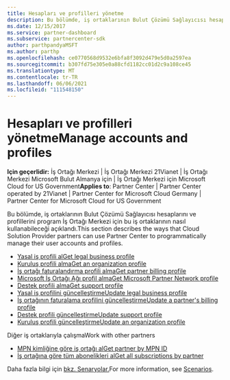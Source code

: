 ```yaml
---
title: Hesapları ve profilleri yönetme
description: Bu bölümde, iş ortaklarının Bulut Çözümü Sağlayıcısı hesaplarını ve profillerini program İş Ortağı Merkezi için bu hesabı nasıl kullanabileceği açıklandı.
ms.date: 12/15/2017
ms.service: partner-dashboard
ms.subservice: partnercenter-sdk
author: parthpandyaMSFT
ms.author: parthp
ms.openlocfilehash: ce0770568d9532e6bfa8f3092d479e5d0a2597ea
ms.sourcegitcommit: b307fd75e305e0a88cfd1182cc01d2c9a108ce45
ms.translationtype: MT
ms.contentlocale: tr-TR
ms.lasthandoff: 06/06/2021
ms.locfileid: "111548150"
---
```

# <a name="manage-accounts-and-profiles"></a><span data-ttu-id="4ef4a-103">Hesapları ve profilleri yönetme</span><span class="sxs-lookup"><span data-stu-id="4ef4a-103">Manage accounts and profiles</span></span>

<span data-ttu-id="4ef4a-104">**Için geçerlidir:** İş Ortağı Merkezi | İş Ortağı Merkezi 21Vianet | İş Ortağı Merkezi Microsoft Bulut Almanya için | İş Ortağı Merkezi için Microsoft Cloud for US Government</span><span class="sxs-lookup"><span data-stu-id="4ef4a-104">**Applies to**: Partner Center | Partner Center operated by 21Vianet | Partner Center for Microsoft Cloud Germany | Partner Center for Microsoft Cloud for US Government</span></span>

<span data-ttu-id="4ef4a-105">Bu bölümde, iş ortaklarının Bulut Çözümü Sağlayıcısı hesaplarını ve profillerini program İş Ortağı Merkezi için bu iş ortaklarının nasıl kullanabileceği açıklandı.</span><span class="sxs-lookup"><span data-stu-id="4ef4a-105">This section describes the ways that Cloud Solution Provider partners can use Partner Center to programmatically manage their user accounts and profiles.</span></span>

- [<span data-ttu-id="4ef4a-106">Yasal iş profili al</span><span class="sxs-lookup"><span data-stu-id="4ef4a-106">Get legal business profile</span></span>](get-legal-business-profile.md)
- [<span data-ttu-id="4ef4a-107">Kuruluş profili alma</span><span class="sxs-lookup"><span data-stu-id="4ef4a-107">Get an organization profile</span></span>](get-an-organization-profile.md)
- [<span data-ttu-id="4ef4a-108">İş ortağı faturalandırma profili alma</span><span class="sxs-lookup"><span data-stu-id="4ef4a-108">Get partner billing profile</span></span>](get-partner-billing-profile.md)
- [<span data-ttu-id="4ef4a-109">Microsoft İş Ortağı Ağı profil alma</span><span class="sxs-lookup"><span data-stu-id="4ef4a-109">Get Microsoft Partner Network profile</span></span>](get-partner-network-profile.md)
- [<span data-ttu-id="4ef4a-110">Destek profili alma</span><span class="sxs-lookup"><span data-stu-id="4ef4a-110">Get support profile</span></span>](get-support-profile.md)
- [<span data-ttu-id="4ef4a-111">Yasal iş profilini güncelleştirme</span><span class="sxs-lookup"><span data-stu-id="4ef4a-111">Update legal business profile</span></span>](update-legal-business-profile.md)
- [<span data-ttu-id="4ef4a-112">İş ortağının faturalama profilini güncelleştirme</span><span class="sxs-lookup"><span data-stu-id="4ef4a-112">Update a partner's billing profile</span></span>](update-partner-billing-profile.md)
- [<span data-ttu-id="4ef4a-113">Destek profili güncelleştirme</span><span class="sxs-lookup"><span data-stu-id="4ef4a-113">Update support profile</span></span>](update-support-profile.md)
- [<span data-ttu-id="4ef4a-114">Kuruluş profili güncelleştirme</span><span class="sxs-lookup"><span data-stu-id="4ef4a-114">Update an organization profile</span></span>](update-an-organization-profile.md)

<span data-ttu-id="4ef4a-115">Diğer iş ortaklarıyla çalışma</span><span class="sxs-lookup"><span data-stu-id="4ef4a-115">Work with other partners</span></span>

- [<span data-ttu-id="4ef4a-116">MPN kimliğine göre iş ortağı al</span><span class="sxs-lookup"><span data-stu-id="4ef4a-116">Get partner by MPN ID</span></span>](get-partner-by-mpn-id.md)
- [<span data-ttu-id="4ef4a-117">İş ortağına göre tüm abonelikleri al</span><span class="sxs-lookup"><span data-stu-id="4ef4a-117">Get all subscriptions by partner</span></span>](get-all-subscriptions-by-partner.md)

<span data-ttu-id="4ef4a-118">Daha fazla bilgi için [bkz. Senaryolar.](scenarios.md)</span><span class="sxs-lookup"><span data-stu-id="4ef4a-118">For more information, see [Scenarios](scenarios.md).</span></span>